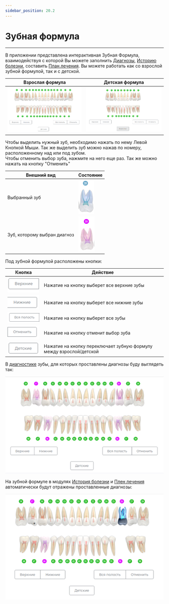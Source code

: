 ```yaml
---
sidebar_position: 20.2
---
```


# Зубная формула

---

В приложении представлена интерактивная Зубная Формула, взаимодействуя с которой Вы можете заполнить [Диагнозы](docs/cardPatient/diagnoses.md), [Историю болезни](docs/cardPatient/history_disease.md), составить [План лечения](docs/cardPatient/t-plan.md).
Вы можете работать как со взрослой зубной формулой, так и с детской.

|Взрослая формула| Детская формула                             |
|---|---------------------------------------------|
|![Взрослая](./assets/teeth/main_teeth.png)| ![Взрослая](./assets/teeth/child_teeth.png) |

Чтобы выделить нужный зуб, необходимо нажать по нему Левой Кнопкой Мыши. Так же выделить зуб можно нажав по номеру, расположенному над или под зубом.  
Чтобы отменить выбор зуба, нажмите на него еще раз. Так же можно нажать на кнопку "Отменить"

| Внешний вид                  | Состояние                                             |
|------------------------------|-------------------------------------------------------|
| Выбранный зуб                | ![Выбранный зуб](./assets/teeth/selected_tooth.png)   |
| Зуб, которому выбран диагноз | ![Зуб с диагнозом](./assets/teeth/diagnose_teeth.png) |


Под зубной формулой расположены кнопки:

| Кнопка | Действие                                                            |
|--------|---------------------------------------------------------------------|
| ![Верхние](./assets/teeth/btns/top.png)       | Нажатие на кнопку выберет все верхние зубы                          |
| ![Нижние](./assets/teeth/btns/bottom.png)       | Нажатие на кнопку выберет все нижние зубы                           |
| ![Вся полость](./assets/teeth/btns/all.png)       | Нажатие на кнопку выберет все зубы                                  |
| ![Очистить](./assets/teeth/btns/clear.png)       | Нажатие на кнопку отменит выбор зуба                                |
| ![Переключатель](./assets/teeth/btns/toggle.png)       | Нажатие на кнопку переключает зубную формулу между взрослой/детской |


В [диагностике](docs/cardPatient/diagnoses.md) зубы, для которых проставлены диагнозы буду выглядеть так:

![Диагнозы](./assets/teeth/added_diagnes.png)

На зубной формуле в модулях [История болезни](docs/cardPatient/history_disease.md) и [Плен лечения](docs/cardPatient/t-plan.md) автоматически будут отражены проставленные диагнозы:

![Отображение](./assets/teeth/history_teth.png)